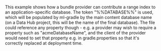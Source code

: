 This example shows how a bundle provider can contribute a range index to an application-specific database. The token 
"%%DATABASE%%" is used, which will be populated by ml-gradle by the main content database name (on a Data Hub project, 
this will be the name of the final database). The file could reference any property though - e.g. a provider may wish 
to require a property such as "acmeDatabaseName", and the client of the provider would need to set that property e.g. 
in gradle.properties so that it's correctly replaced at deployment time. 
